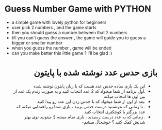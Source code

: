# Guess Number Game with PYTHON

- a simple game with lovely python for beginners
- user pick 2 numbers , and the game starts
- then you should guess a number between that 2 numbers
- till you can't guess the answer , the game will guide you to guess a bigger or smaller number
- when you guess the number , game will be ended
- can you make better this little game ? i'll be glad :)

<div dir="rtl">
  
# بازی حدس عدد نوشته شده با پایتون

- این یک بازی ساده حدس عدد هست که با زبان پایتون نوشته شده
- .اول برنامه از شما میخواد که 2 عدد انتخاب کنید و به صورت رندم یک عدد از بین اون ها انتخاب میکنه
- .بعد از اون از شما میخواد که با حدس زدن این عدد رو پیدا کنید
- . تا زمانی که نتونستید درست حدس بزنید ، بازی شما رو راهنمایی میکنه که عدد بزرگتر یا کوچکتری انتخاب کنید
- . زمانی که به عدد درست رسیدید ، بازی تمام میشه
(: 
میتونید توی بهتر شدنش کمک کنید ؟ خوشحال میشم- 

</div>
